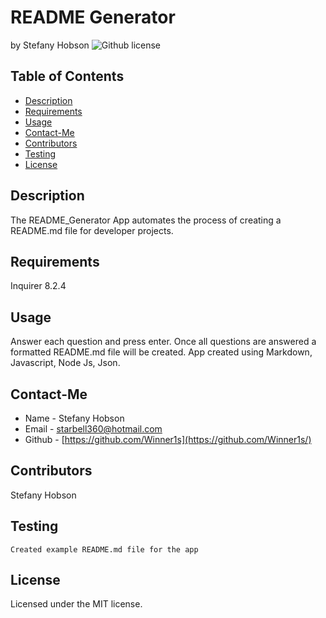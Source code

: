 # README Generator
by Stefany Hobson
![Github license](https://img.shields.io/badge/license-MIT-yellowgreen.svg)

## Table of Contents
* [Description](#description)
* [Requirements](#requirements)
* [Usage](#usage)
* [Contact-Me](#contact-me)
* [Contributors](#contributors)
* [Testing](#testing)
* [License](#license)


## Description
The README_Generator App automates the process of creating a README.md file for developer projects.

## Requirements
Inquirer 8.2.4

## Usage
Answer each question and press enter. Once all questions are answered a formatted README.md file will be created.  App created using Markdown, Javascript, Node Js, Json. 

## Contact-Me
* Name - Stefany Hobson
* Email - starbell360@hotmail.com
* Github - [https://github.com/Winner1s](https://github.com/Winner1s/)

## Contributors
Stefany Hobson

## Testing
```
Created example README.md file for the app
```

## License
Licensed under the MIT license.